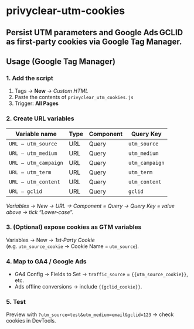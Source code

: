 # privyclear-utm-cookies
Persist UTM parameters and Google Ads GCLID as first‑party cookies via Google Tag Manager.
---

## Usage (Google Tag Manager)

### 1. Add the script
1. Tags → **New** → *Custom HTML*
2. Paste the contents of `privyclear_utm_cookies.js`
3. Trigger: **All Pages**

### 2. Create URL variables

| Variable name | Type | Component | Query Key |
|---------------|------|-----------|-----------|
| `URL – utm_source`   | URL | Query | `utm_source` |
| `URL – utm_medium`   | URL | Query | `utm_medium` |
| `URL – utm_campaign` | URL | Query | `utm_campaign` |
| `URL – utm_term`     | URL | Query | `utm_term` |
| `URL – utm_content`  | URL | Query | `utm_content` |
| `URL – gclid`        | URL | Query | `gclid` |

*Variables → New → URL → Component = Query → Query Key = value above → tick “Lower‑case”.*  

### 3. (Optional) expose cookies as GTM variables  
Variables → New → *1st‑Party Cookie*  
(e.g. `utm_source_cookie` → Cookie Name = `utm_source`).

### 4. Map to GA4 / Google Ads  
* GA4 Config → Fields to Set → `traffic_source` = `{{utm_source_cookie}}`, etc.  
* Ads offline conversions → include `{{gclid_cookie}}`.

### 5. Test  
Preview with `?utm_source=test&utm_medium=email&gclid=123` → check cookies in DevTools.


